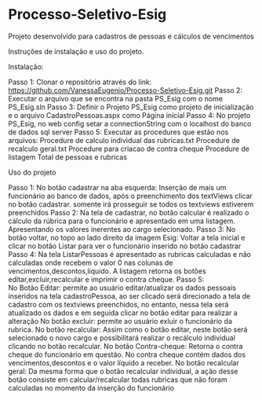 # Processo-Seletivo-Esig

Projeto desenvolvido para cadastros de pessoas e cálculos de vencimentos 

Instruções de instalação e uso do projeto.

Instalação:

 Passo 1: 
	Clonar o repositório através do link: https://github.com/VanessaEugenio/Processo-Seletivo-Esig.git
 Passo 2:
	Executar o arquivo que se encontra na pasta PS_Esig com o nome PS_Esig.sln
 Passo 3: 
	Definir o Projeto PS_Esig como projeto de inicialização e o arquivo CadastroPessoas.aspx como Página inicial
 Passo 4: 
	No projeto PS_Esig, no web config setar a connectionString com o localhost do banco de dados sql server 
 Passo 5:
	Executar as procedures que estão nos arquivos: Procedure de calculo individual das rubricas.txt
													Procedure de recalculo geral.txt
													Procedure para criacao de contra cheque
													Procedure de listagem Total de pessoas e rubricas
													
Uso do projeto

 Passo 1:
	No botão cadastrar na aba esquerda:
		Inserção de mais um funcionário ao banco de dados, após o preenchimento dos textViews clicar no botão cadastrar. 
		somente irá prosseguir se todos os textviews estiverem preenchidos
 Passo 2:
	Na tela de cadastrar, no botão calcular é realizado o cálculo da rúbrica para o funcionário e apresentado em uma listagem. Apresentando os valores inerentes ao cargo selecionado. 
 Passo 3:
	No botão voltar, no topo ao lado direito da imagem Esig:
	Voltar a tela inicial e clicar no botão Listar para ver o funcionário inserido no botão cadastrar
 Passo 4:
	Na tela ListarPessoas é apresentado as rubricas calculadas e não calculadas onde recebem o valor 0 nas colunas de vencimentos,descontos,líquido. 
	A listagem retorna os botões  editar,excluir,recalcular e imprimir o contra cheque.
 Passo 5:	
	No Botão Editar: permite ao usuário editar/atualizar os dados pessoais inseridos na tela cadastroPessoa, ao ser clicado será direcionado a tela de cadastro com os textviews preenchidos, 
  no entanto, nessa tela será atualizado os dados e em seguida clicar no botão editar para realizar a alteração
	No botão excluir: permite ao usuário exluir o funcionário da rubrica.
	No botão recalcular: Assim como o botão editar, neste botão será selecionado o novo cargo e possibilitará realizar o recálculo individual clicando no botão recalcular.
	No botão Contra-cheque: Retorna o contra cheque do funcionário em questão. No contra cheque contém dados dos vencimentos,descontos e o valor líquido a receber.
	No botão recalcular geral: Da mesma forma que o botão recalcular individual, a ação desse botão consiste em calcular/recalcular todas rubricas que não foram calculadas no momento da inserção do funcionário
	
  
 

 
	